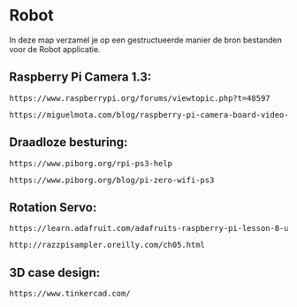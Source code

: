 # Robot

In deze map verzamel je op een gestructueerde manier de bron bestanden voor de
Robot applicatie.

<h2>Raspberry Pi Camera 1.3:</h2>
<pre>https://www.raspberrypi.org/forums/viewtopic.php?t=48597</pre>
<pre>https://miguelmota.com/blog/raspberry-pi-camera-board-video-streaming/</pre>

<h2>Draadloze besturing:</h2>
<pre>https://www.piborg.org/rpi-ps3-help</pre>
<pre>https://www.piborg.org/blog/pi-zero-wifi-ps3</pre>

<h2>Rotation Servo:</h2>
<pre>https://learn.adafruit.com/adafruits-raspberry-pi-lesson-8-using-a-servo-motor/overview</pre>
<pre>http://razzpisampler.oreilly.com/ch05.html</pre>

<h2>3D case design:</h2>
<pre>https://www.tinkercad.com/</pre>
